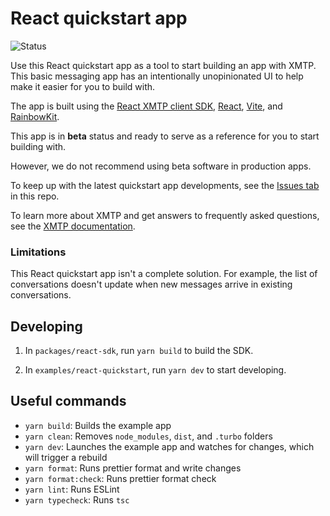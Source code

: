 # React quickstart app

![Status](https://img.shields.io/badge/Project_Status-Beta-yellow)

Use this React quickstart app as a tool to start building an app with XMTP. This basic messaging app has an intentionally unopinionated UI to help make it easier for you to build with.

The app is built using the [React XMTP client SDK](/packages/react-sdk/README.md), [React](https://react.dev/), [Vite](https://vitejs.dev/), and [RainbowKit](https://www.rainbowkit.com/).

This app is in **beta** status and ready to serve as a reference for you to start building with.

However, we do not recommend using beta software in production apps.

To keep up with the latest quickstart app developments, see the [Issues tab](https://github.com/xmtp/xmtp-web/issues) in this repo.

To learn more about XMTP and get answers to frequently asked questions, see the [XMTP documentation](https://xmtp.org/docs).

### Limitations

This React quickstart app isn't a complete solution. For example, the list of conversations doesn't update when new messages arrive in existing conversations.

## Developing

1. In `packages/react-sdk`, run `yarn build` to build the SDK.

2. In `examples/react-quickstart`, run `yarn dev` to start developing.

## Useful commands

- `yarn build`: Builds the example app
- `yarn clean`: Removes `node_modules`, `dist`, and `.turbo` folders
- `yarn dev`: Launches the example app and watches for changes, which will trigger a rebuild
- `yarn format`: Runs prettier format and write changes
- `yarn format:check`: Runs prettier format check
- `yarn lint`: Runs ESLint
- `yarn typecheck`: Runs `tsc`
